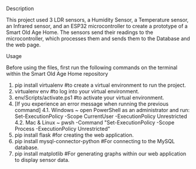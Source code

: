 Description

This project used 3 LDR sensors, a Humidity Sensor, a Temperature sensor, an Infrared sensor, and an ESP32 microcontroller to create a prototype of a Smart Old Age Home. The sensors send their readings to the microcontroller, which processes them and sends them to the Database and the web page.

Usage

Before using the files, first run the following commands on the terminal within the Smart Old Age Home repository
1. pip install virtualenv #to create a virtual environment to run the project.
2. virtualenv env #to log into your virtual environment.
3. env/Scripts/activate.ps1 #to activate your virtual environment.
4. [If you experience an error message when running the previous command]
   4.1. Windows ~ open PowerShell as an administrator and run: Set-ExecutionPolicy -Scope CurrentUser -ExecutionPolicy Unrestricted
   4.2. Mac & Linux ~ pwsh -Command "Set-ExecutionPolicy -Scope Process -ExecutionPolicy Unrestricted"
6. pip install flask #for creating the web application.
7. pip install mysql-connector-python #For connecting to the MySQL database.
8. pip install matplotlib #For generating graphs within our web application to display sensor data. 
